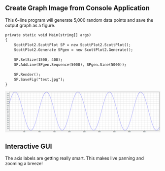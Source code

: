 ## Create Graph Image from Console Application
This 6-line program will generate 5,000 random data points and save the output graph as a figure.

```
private static void Main(string[] args)
{
	ScottPlot2.ScottPlot SP = new ScottPlot2.ScottPlot();
	ScottPlot2.Generate SPgen = new ScottPlot2.Generate();

	SP.SetSize(1500, 400);
	SP.AddLine(SPgen.Sequence(5000), SPgen.Sine(5000));

	SP.Render();
	SP.SaveFig("test.jpg");
}
```

![](test.jpg)

## Interactive GUI
The axis labels are getting really smart. This makes live panning and zooming a breeze!
